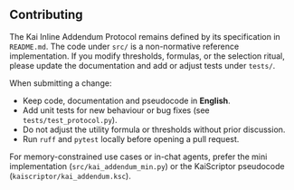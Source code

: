 ## Contributing

The Kai Inline Addendum Protocol remains defined by its specification in `README.md`.  The code under `src/` is a non-normative reference implementation.  If you modify thresholds, formulas, or the selection ritual, please update the documentation and add or adjust tests under `tests/`.

When submitting a change:

* Keep code, documentation and pseudocode in **English**.
* Add unit tests for new behaviour or bug fixes (see `tests/test_protocol.py`).
* Do not adjust the utility formula or thresholds without prior discussion.
* Run `ruff` and `pytest` locally before opening a pull request.

For memory-constrained use cases or in-chat agents, prefer the mini implementation (`src/kai_addendum_min.py`) or the KaiScriptor pseudocode (`kaiscriptor/kai_addendum.ksc`).
